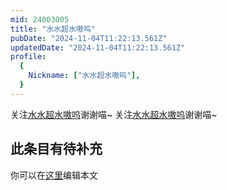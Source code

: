 ```yaml
---
mid: 24003005
title: "水水超水嗷呜"
pubDate: "2024-11-04T11:22:13.561Z"
updatedDate: "2024-11-04T11:22:13.561Z"
profile:
  {
    Nickname: ["水水超水嗷呜"],
  }
---
```


关注[水水超水嗷呜](https://space.bilibili.com/24003005)谢谢喵~ 关注[水水超水嗷呜](https://space.bilibili.com/24003005)谢谢喵~

## 此条目有待补充
你可以在[这里](https://github.com/Yuhanawa/VTuber.ICU-Content/edit/master/v/水水超水嗷呜/index.md)编辑本文
